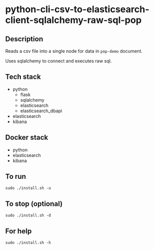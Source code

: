 # python-cli-csv-to-elasticsearch-client-sqlalchemy-raw-sql-pop

## Description
Reads a csv file into a single node for data in `pop-demo` document.

Uses sqlalchemy to connect and executes raw sql.

## Tech stack
- python
    - flask
    - sqlalchemy
    - elasticsearch
    - elasticsearch_dbapi
- elasticsearch
- kibana

## Docker stack
- python
- elasticsearch
- kibana

## To run
`sudo ./install.sh -u`

## To stop (optional)
`sudo ./install.sh -d`

## For help
`sudo ./install.sh -h`
